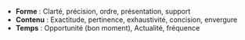 - **Forme** : Clarté, précision, ordre, présentation, support
- **Contenu** : Exactitude, pertinence, exhaustivité, concision, envergure
- **Temps** : Opportunité (bon moment), Actualité, fréquence